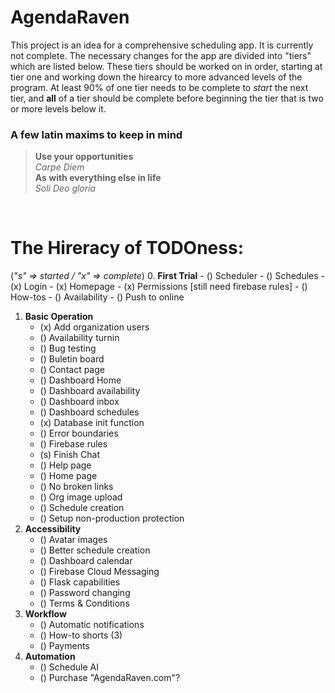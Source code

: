 # AgendaRaven

This project is an idea for a comprehensive scheduling app. 
It is currently not complete. The necessary changes for the
app are divided into "tiers" which are listed below. These
tiers should be worked on in order, starting at tier one and
working down the hirearcy to more advanced levels of the
program. At least 90% of one tier needs to be complete to 
*start* the next tier, and **all** of a tier should be complete
before beginning the tier that is two or more levels below it.
<br>
### **A few latin maxims to keep in mind**
> **Use your opportunities** \
> *Carpe Diem* \
> **As with everything else in life** \
> *Soli Deo gloria* 

<br>

# The Hireracy of TODOness: 

(*"s" => started / "x" => complete*)
0. **First Trial** 
    - () Scheduler
    - () Schedules
    - (x) Login
    - (x) Homepage
    - (x) Permissions [still need firebase rules]
    - () How-tos
    - () Availability
    - () Push to online
1. **Basic Operation**
    - (x) Add organization users
    - () Availability turnin
    - () Bug testing
    - () Buletin board
    - () Contact page
    - () Dashboard Home
    - () Dashboard availability
    - () Dashboard inbox
    - () Dashboard schedules
    - (x) Database init function
    - () Error boundaries
    - () Firebase rules
    - (s) Finish Chat
    - () Help page
    - () Home page
    - () No broken links
    - () Org image upload
    - () Schedule creation
    - () Setup non-production protection
2. **Accessibility**
    - () Avatar images
    - () Better schedule creation
    - () Dashboard calendar
    - () Firebase Cloud Messaging
    - () Flask capabilities
    - () Password changing
    - () Terms & Conditions
3. **Workflow**
    - () Automatic notifications
    - () How-to shorts (3)
    - () Payments
4. **Automation**
    - () Schedule AI
    - () Purchase "AgendaRaven.com"?